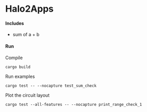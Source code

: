 # Halo2Apps
#### Includes
* sum of a + b

#### Run
Compile
```
cargo build
```

Run examples
```
cargo test -- --nocapture test_sum_check

```
Plot the circuit layout
```
cargo test --all-features -- --nocapture print_range_check_1
```
